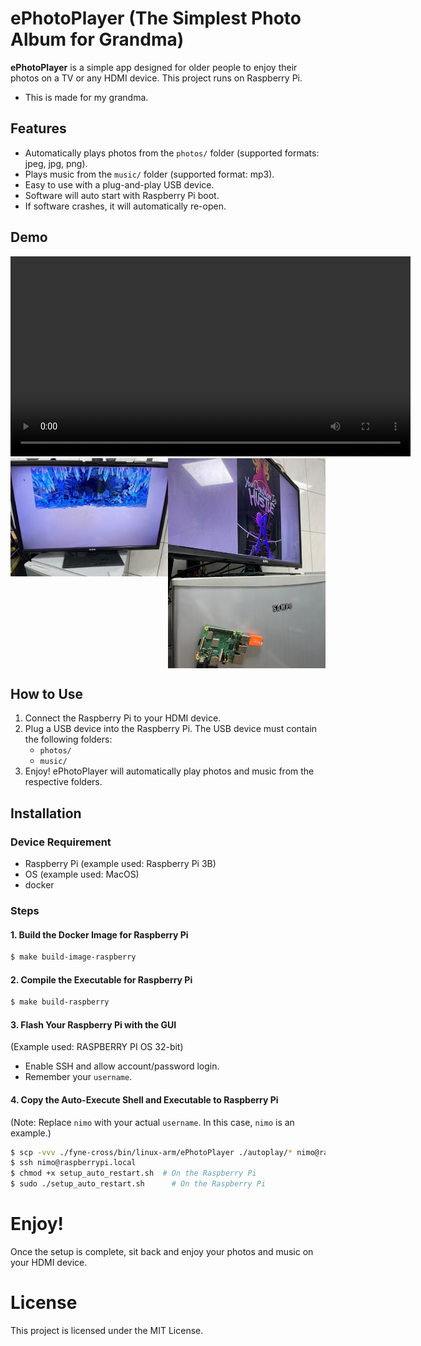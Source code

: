 # ePhotoPlayer (The Simplest Photo Album for Grandma)

**ePhotoPlayer** is a simple app designed for older people to enjoy their photos on a TV or any HDMI device. This project runs on Raspberry Pi.
- This is made for my grandma.

## Features
- Automatically plays photos from the `photos/` folder (supported formats: jpeg, jpg, png).
- Plays music from the `music/` folder (supported format: mp3).
- Easy to use with a plug-and-play USB device.
- Software will auto start with Raspberry Pi boot.
- If software crashes, it will automatically re-open.

## Demo
<video width="640" controls>
  <source src="./demo-resource/MV_01.mp4" type="video/mp4">
  Your browser does not support the video tag.
</video>
<div style="display: flex; align-items: flex-start;">
  <img src="./demo-resource/IMG_01.jpeg" style="width: 50%;height:auto;" alt="demo1">
  <img src="./demo-resource/IMG_02.jpeg" style="width: 50%;height:auto;" alt="demo2">
</div>


## How to Use
1. Connect the Raspberry Pi to your HDMI device.
2. Plug a USB device into the Raspberry Pi. The USB device must contain the following folders:
   - `photos/`
   - `music/`
3. Enjoy! ePhotoPlayer will automatically play photos and music from the respective folders.

## Installation

### Device Requirement
- Raspberry Pi (example used: Raspberry Pi 3B)
- OS (example used: MacOS)
- docker

### Steps

#### 1. Build the Docker Image for Raspberry Pi
```bash
$ make build-image-raspberry
```


#### 2. Compile the Executable for Raspberry Pi
```bash
$ make build-raspberry
```

#### 3. Flash Your Raspberry Pi with the GUI
(Example used: RASPBERRY PI OS 32-bit)
- Enable SSH and allow account/password login.
- Remember your `username`.

#### 4. Copy the Auto-Execute Shell and Executable to Raspberry Pi
(Note: Replace `nimo` with your actual `username`. In this case, `nimo` is an example.)
```bash
$ scp -vvv ./fyne-cross/bin/linux-arm/ePhotoPlayer ./autoplay/* nimo@raspberrypi.local:/home/nimo
$ ssh nimo@raspberrypi.local
$ chmod +x setup_auto_restart.sh  # On the Raspberry Pi
$ sudo ./setup_auto_restart.sh      # On the Raspberry Pi
```

# Enjoy!
Once the setup is complete, sit back and enjoy your photos and music on your HDMI device.

# License
This project is licensed under the MIT License.
